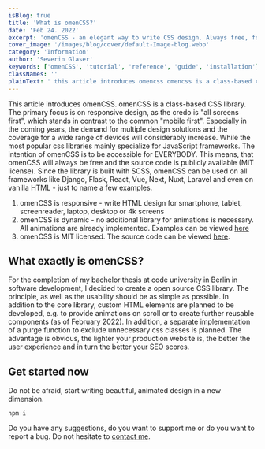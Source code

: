 ```yaml
---
isBlog: true
title: 'What is omenCSS?'
date: 'Feb 24. 2022'
excerpt: 'omenCSS - an elegant way to write CSS design. Always free, for anyone with any framework.'
cover_image: '/images/blog/cover/default-Image-blog.webp'
category: 'Information'
author: 'Severin Glaser'
keywords: ['omenCSS', 'tutorial', 'reference', 'guide', 'installation']
classNames: ''
plainText: ' this article introduces omencss omencss is a class-based css library the primary focus is on responsive design as the credo is all screens first which stands in contrast to the common mobile first especially in the coming years the demand for multiple design solutions and the coverage for a wide range of devices will considerably increase while the most popular css libraries mainly specialize for javascript frameworks the intention of omencss is to be accessible for everybody this means that omencss will always be free and the source code is publicly available mit license since the library is built with scss omencss can be used on all frameworks like django flask react vue next nuxt laravel and even on vanilla html - just to name a few examples 1 omencss is responsive - write html design for smartphone tablet screenreader laptop desktop or 4k screens 2 omencss is dynamic - no additional library for animations is necessary all animations are already implemented examples can be viewed here https www omen design docs animation example 3 omencss is mit licensed the source code can be viewed here https github com se-gl omencss what exactly is omencss? for the completion of my bachelor thesis at code university in berlin in software development i decided to create a open source css library the principle as well as the usability should be as simple as possible in addition to the core library custom html elements are planned to be developed e g to provide animations on scroll or to create further reusable components as of february 2022 in addition a separate implementation of a purge function to exclude unnecessary css classes is planned the advantage is obvious the lighter your production website is the better the user experience and in turn the better your seo scores get started now do not be afraid start writing beautiful animated design in a new dimension shell npm i do you have any suggestions do you want to support me or do you want to report a bug do not hesitate to contact me mailto info@omencss dev '
---
```


This article introduces omenCSS. omenCSS is a class-based CSS library. The primary focus is on responsive design, as the credo is "all screens first", which stands in contrast to the common "mobile first". Especially in the coming years, the demand for multiple design solutions and the coverage for a wide range of devices will considerably increase. While the most popular css libraries mainly specialize for JavaScript frameworks. The intention of omenCSS is to be accessible for EVERYBODY. This means, that omenCSS will always be free and the source code is publicly available (MIT license). Since the library is built with SCSS, omenCSS can be used on all frameworks like Django, Flask, React, Vue, Next, Nuxt, Laravel and even on vanilla HTML - just to name a few examples.

1.  omenCSS is responsive - write HTML design for smartphone, tablet, screenreader, laptop, desktop or 4k screens
2.  omenCSS is dynamic - no additional library for animations is necessary. All animations are already implemented. Examples can be viewed [here](https://www.omen.design/docs/animation/example)
3.  omenCSS is MIT licensed. The source code can be viewed [here](https://github.com/Se-Gl/omencss).

## What exactly is omenCSS?

For the completion of my bachelor thesis at code university in Berlin in software development, I decided to create a open source CSS library. The principle, as well as the usability should be as simple as possible. In addition to the core library, custom HTML elements are planned to be developed, e.g. to provide animations on scroll or to create further reusable components (as of February 2022). In addition, a separate implementation of a purge function to exclude unnecessary css classes is planned. The advantage is obvious, the lighter your production website is, the better the user experience and in turn the better your SEO scores.

## Get started now

Do not be afraid, start writing beautiful, animated design in a new dimension.

```shell
npm i
```

Do you have any suggestions, do you want to support me or do you want to report a bug. Do not hesitate to [contact me](mailto:info@omencss.dev).
